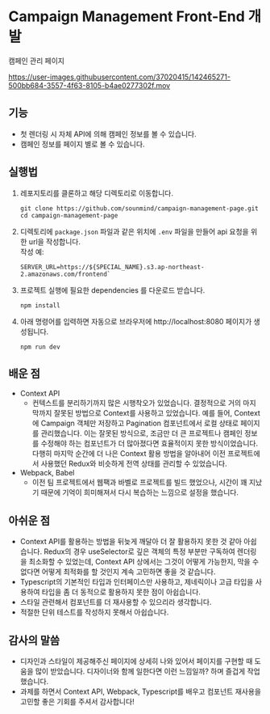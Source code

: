 # Campaign Management Front-End 개발

캠페인 관리 페이지

https://user-images.githubusercontent.com/37020415/142465271-500bb684-3557-4f63-8105-b4ae0277302f.mov

## 기능

- 첫 렌더링 시 자체 API에 의해 캠페인 정보를 볼 수 있습니다.
- 캠페인 정보를 페이지 별로 볼 수 있습니다.

## 실행법

1. 레포지토리를 클론하고 해당 디렉토리로 이동합니다.
    ```shell
    git clone https://github.com/sounmind/campaign-management-page.git
    cd campaign-management-page
    ```

2. 디렉토리에 `package.json` 파일과 같은 위치에 `.env` 파일을 만들어 api 요청을 위한 url을 작성합니다.  
    작성 예: 
    ```
    SERVER_URL=https://${SPECIAL_NAME}.s3.ap-northeast-2.amazonaws.com/frontend`
    ```

3. 프로젝트 실행에 필요한 dependencies 를 다운로드 받습니다.
    ```shell
    npm install
    ```

4. 아래 명령어를 입력하면 자동으로 브라우저에 http://localhost:8080 페이지가 생성됩니다.
    ```shell
    npm run dev
    ```

## 배운 점

- Context API
  - 컨텍스트를 분리하기까지 많은 시행착오가 있었습니다. 결정적으로 거의 마지막까지 잘못된 방법으로 Context를 사용하고 있었습니다. 예를 들어, Context에 Campaign 객체만 저장하고 Pagination 컴포넌트에서 로컬 상태로 페이지를 관리했습니다. 이는 잘못된 방식으로, 조금만 더 큰 프로젝트나 캠페인 정보를 수정해야 하는 컴포넌트가 더 많아졌다면 효율적이지 못한 방식이었습니다. 다행히 마지막 순간에 더 나은 Context 활용 방법을 알아내어 이전 프로젝트에서 사용했던 Redux와 비슷하게 전역 상태를 관리할 수 있었습니다.
- Webpack, Babel
  - 이전 팀 프로젝트에서 웹팩과 바벨로 프로젝트를 빌드 했었으나, 시간이 꽤 지났기 때문에 기억이 희미해져서 다시 복습하는 느낌으로 설정을 했습니다.

## 아쉬운 점

- Context API를 활용하는 방법을 뒤늦게 깨달아 더 잘 활용하지 못한 것 같아 아쉽습니다. Redux의 경우 useSelector로 깊은 객체의 특정 부분만 구독하여 렌더링을 최소화할 수 있었는데, Context API 상에서는 그것이 어떻게 가능한지, 막을 수 없다면 어떻게 최적화를 할 것인지 계속 고민하면 좋을 것 같습니다.
- Typescript의 기본적인 타입과 인터페이스만 사용하고, 제네릭이나 고급 타입을 사용하여 타입을 좀 더 동적으로 활용하지 못한 점이 아쉽습니다.
- 스타일 관련해서 컴포넌트를 더 재사용할 수 있으리라 생각합니다.
- 적절한 단위 테스트를 작성하지 못해서 아쉽습니다.

## 감사의 말씀

- 디자인과 스타일이 제공해주신 페이지에 상세히 나와 있어서 페이지를 구현할 때 도움을 많이 받았습니다. 디자이너와 함께 일한다면 이런 느낌일까? 하며 즐겁게 작업했습니다.
- 과제를 하면서 Context API, Webpack, Typescript를 배우고 컴포넌트 재사용을 고민할 좋은 기회를 주셔서 감사합니다!
